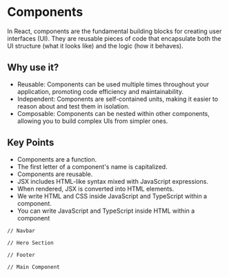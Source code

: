 # Components

In React, components are the fundamental building blocks for creating user interfaces (UI). They are reusable pieces of code that encapsulate both the UI structure (what it looks like) and the logic (how it behaves).

## Why use it?

- Reusable: Components can be used multiple times throughout your application, promoting code efficiency and maintainability.
- Independent: Components are self-contained units, making it easier to reason about and test them in isolation.
- Composable: Components can be nested within other components, allowing you to build complex UIs from simpler ones.

## Key Points

- Components are a function.
- The first letter of a component's name is capitalized.
- Components are reusable.
- JSX includes HTML-like syntax mixed with JavaScript expressions.
- When rendered, JSX is converted into HTML elements.
- We write HTML and CSS inside JavaScript and TypeScript within a component.
- You can write JavaScript and TypeScript inside HTML within a component

```tsx
// Navbar
```

```tsx
// Hero Section
```

```tsx
// Footer
```

```tsx
// Main Component
```
